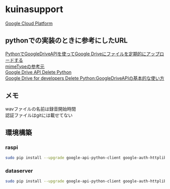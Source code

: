 # kuinasupport
[Google Cloud Platform](https://console.cloud.google.com/getting-started)

## pythonでの実装のときに参考にしたURL
[PythonでGoogleDriveAPIを使ってGoogle Driveにファイルを定期的にアップロードする](https://qiita.com/munaita_/items/d03b67b74868c3e4fb2d)  
[mimeTypeの参考元](https://www.tagindex.com/html5/basic/mimetype.html)  
[Google Drive API Delete Python](https://stackoverflow.com/questions/54131041/google-drive-api-delete-python)  
[Google Drive for developers Delete ](https://developers.google.com/drive/api/v2/reference/files/delete)
[Python:GoogleDriveAPIの基本的な使い方](https://zenn.dev/wtkn25/articles/python-googledriveapi-operation)


## メモ
wavファイルの名前は録音開始時間  
認証ファイルはgitには載せてない

## 環境構築
### raspi
~~~bash
sudo pip install --upgrade google-api-python-client google-auth-httplib2 google-auth-oauthlib oauth2client
~~~
### dataserver
~~~bash
sudo pip install --upgrade google-api-python-client google-auth-httplib2 google-auth-oauthlib oauth2client
~~~
